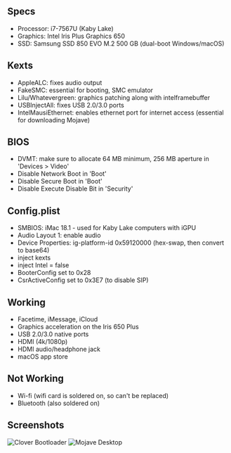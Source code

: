 ## Specs
 - Processor: i7-7567U (Kaby Lake)
 - Graphics: Intel Iris Plus Graphics 650
 - SSD: Samsung SSD 850 EVO M.2 500 GB (dual-boot Windows/macOS)

## Kexts
- AppleALC: fixes audio output
- FakeSMC: essential for booting, SMC emulator
- Lilu/Whatevergreen: graphics patching along with intelframebuffer
- USBInjectAll: fixes USB 2.0/3.0 ports
- IntelMausiEthernet: enables ethernet port for internet access (essential for downloading Mojave)

## BIOS
- DVMT: make sure to allocate 64 MB minimum, 256 MB aperture in 'Devices > Video'
- Disable Network Boot in 'Boot'
- Disable Secure Boot in 'Boot'
- Disable Execute Disable Bit in 'Security'

## Config.plist
- SMBIOS: iMac 18.1 - used for Kaby Lake computers with iGPU
- Audio Layout 1: enable audio
- Device Properties: ig-platform-id 0x59120000 (hex-swap, then convert to base64)
- inject kexts
- inject Intel = false
- BooterConfig set to 0x28
- CsrActiveConfig set to 0x3E7 (to disable SIP)

## Working
- Facetime, iMessage, iCloud
- Graphics acceleration on the Iris 650 Plus
- USB 2.0/3.0 native ports
- HDMI (4k/1080p)
- HDMI audio/headphone jack
- macOS app store


## Not Working
- Wi-fi (wifi card is soldered on, so can't be replaced)
- Bluetooth (also soldered on)

## Screenshots
![Clover Bootloader](https://i.imgur.com/wi50UsP.png)
![Mojave Desktop](https://i.imgur.com/NGOEPch.jpg)
